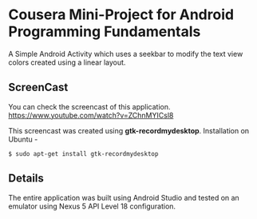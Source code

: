 Cousera Mini-Project for Android Programming Fundamentals
=========================================================

A Simple Android Activity which uses a seekbar to modify the text view 
colors created using a linear layout.


ScreenCast
----------
You can check the screencast of this application.
https://www.youtube.com/watch?v=ZChnMYICsl8

This screencast was created using **gtk-recordmydesktop**.
Installation on Ubuntu - 
```
$ sudo apt-get install gtk-recordmydesktop

``` 

Details
-------
The entire application was built using Android Studio and tested on an emulator using Nexus 5 API Level 18 configuration.





